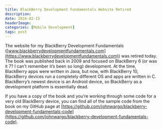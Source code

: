 ```yaml
---
title: BlackBerry Development Fundamentals Website Retired
description: 
date: 2016-02-15
headerImage: 
categories: [Mobile Development]
tags: post
---
```


The website for my BlackBerry Development Fundamentals ([www.blackberrydevelopmentfundamentals.com](https://www.blackberrydevelopmentfundamentals.com)) was retired today. The book was published back in 2009 and focused on BlackBerry 6 (or was it 7? I can’t remember it’s been so long) development. At the time, BlackBerry apps were written in Java, but now, with BlackBerry 10, BlackBerry devices run a completely different OS and apps are written in C. BlackBerry’s newest device is an Android device, so BlackBerry as a development platform is essentially dead.

If you have a copy of the book and you’re working through some code for a very old BlackBerry device, you can find all of the sample code from the book on my GitHub page at [https://github.com/johnwargo/blackberry-development-fundamentals-code](https://github.com/johnwargo/blackberry-development-fundamentals-code).
